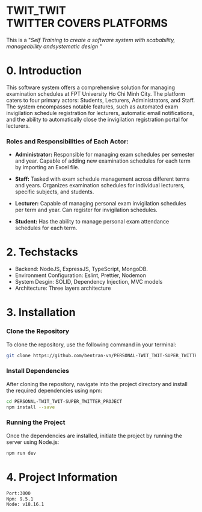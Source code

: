 <h1> TWIT_TWIT <br> TWITTER COVERS PLATFORMS </h1>
This is a "<i>Self Training to create a software system with scabability, manageability andsystematic design </i>"

# 0. Introduction
This software system offers a comprehensive solution for managing examination schedules at FPT University Ho Chi Minh City. The platform caters to four primary actors: Students, Lecturers, Administrators, and Staff. The system encompasses notable features, such as automated exam invigilation schedule registration for lecturers, automatic email notifications, and the ability to automatically close the invigilation registration portal for lecturers.

### Roles and Responsibilities of Each Actor:

- **Administrator:** Responsible for managing exam schedules per semester and year. Capable of adding new examination schedules for each term by importing an Excel file.

- **Staff:** Tasked with exam schedule management across different terms and years. Organizes examination schedules for individual lecturers, specific subjects, and students.

- **Lecturer:** Capable of managing personal exam invigilation schedules per term and year. Can register for invigilation schedules.
  
- **Student:** Has the ability to manage personal exam attendance schedules for each term.

# 2. Techstacks

- Backend: NodeJS, ExpressJS, TypeScript, MongoDB.
- Environment Configuration: Eslint, Prettier, Nodemon
- System Desgin: SOLID, Dependency Injection, MVC models
- Architecture: Three layers architecture

# 3. Installation
### Clone the Repository

To clone the repository, use the following command in your terminal:

```bash
git clone https://github.com/bentran-vn/PERSONAL-TWIT_TWIT-SUPER_TWITTER_PROJECT
```
### Install Dependencies

After cloning the repository, navigate into the project directory and install the required dependencies using npm:

```bash
cd PERSONAL-TWIT_TWIT-SUPER_TWITTER_PROJECT
npm install --save
```
### Running the Project

Once the dependencies are installed, initiate the project by running the server using Node.js:

```bash
npm run dev
```
# 4. Project Information

```sh
Port:3000
Npm: 9.5.1
Node: v18.16.1
```




